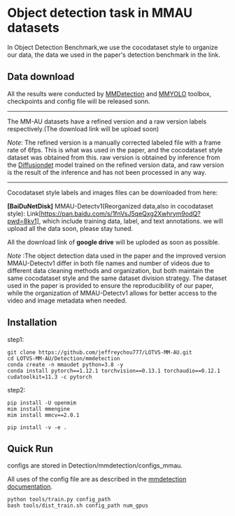 # Object detection task in MMAU datasets

In Object Detection Benchmark,we use the cocodataset style to organize our data, the data we used in the paper's detection benchmark in the link.

## Data download
All the results were conducted by [MMDetection](https://github.com/open-mmlab/mmdetection) and [MMYOLO](https://github.com/open-mmlab/mmyolo) toolbox, checkpoints and config file will be released sonn.

---

<!-- The Origin annotation files can be downloaded from here: -->

<!-- Refied version: [labels_6fps_GT](https://pan.baidu.com/s/1su8pcIx7GLvCD1qErkJWww?pwd=zfwz)

Raw version: [labels_30fps_diffdet_inference](https://pan.baidu.com/s/1ksUAbb0tdpOSKP87tpYUyA?pwd=gwl7) -->

The MM-AU datasets have a refined version and a raw version labels respectively.(The download link will be upload soon)

*Note*: The refined version is a manually corrected labeled file with a frame rate of 6fps. This is what was used in the paper, and the cocodataset style dataset was obtained from this. raw version is obtained by inference from the [Diffusiondet](https://github.com/ShoufaChen/DiffusionDet) model trained on the refined version data, and raw version is the result of the inference and has not been processed in any way.

---

Cocodataset style labels and images files can be downloaded from here:

<!-- **[BaiDuNetDisk]** The data that we used in paper:[images](https://pan.baidu.com/s/1DQ8wlfte_JcC6MWhAsFZrw?pwd=fvpk), [labels](https://pan.baidu.com/s/1aoca1jCbZf_NErtibY6H7A?pwd=5icc).

**[BaiDuNetDisk]** MMAU-Detectv1(Reorganized data,also in cocodataset style): [images](https://pan.baidu.com/s/1bL4-ZFWcw3B28gBOrjwi7w?pwd=umdw), [labels](https://pan.baidu.com/s/1l777BoN2_z7vvLbqqHYqxA?pwd=y5y1) -->

**[BaiDuNetDisk]** MMAU-Detectv1(Reorganized data,also in cocodataset style): Link[https://pan.baidu.com/s/1fnVsJ5qeQxg2Xwhrym9odQ?pwd=8kv1], which include training data, label, and text annotations. we will upload all the data soon, please stay tuned.

All the download link of **google drive** will be uploded as soon as possible.

*Note* :The object detection data used in the paper and the improved version MMAU-Detectv1 differ in both file names and number of videos due to different data cleaning methods and organization, but both maintain the same cocodataset style and the same dataset division strategy. The dataset used in the paper is provided to ensure the reproducibility of our paper, while the organization of MMAU-Detectv1 allows for better access to the video and image metadata when needed.

## Installation

step1:
```
git clone https://github.com/jeffreychou777/LOTVS-MM-AU.git
cd LOTVS-MM-AU/Detection/mmdetection
conda create -n mmaudet python=3.8 -y
conda install pytorch==1.12.1 torchvision==0.13.1 torchaudio==0.12.1 cudatoolkit=11.3 -c pytorch
```
step2:
```
pip install -U openmim
mim install mmengine
mim install mmcv==2.0.1

pip install -v -e .
```

## Quick Run

configs are stored in Detection/mmdetection/configs_mmau.

All uses of the config file are as described in the [mmdetection documentation](https://mmdetection.readthedocs.io/en/latest/user_guides/index.html).
```
python tools/train.py config_path
bash tools/dist_train.sh config_path num_gpus
```